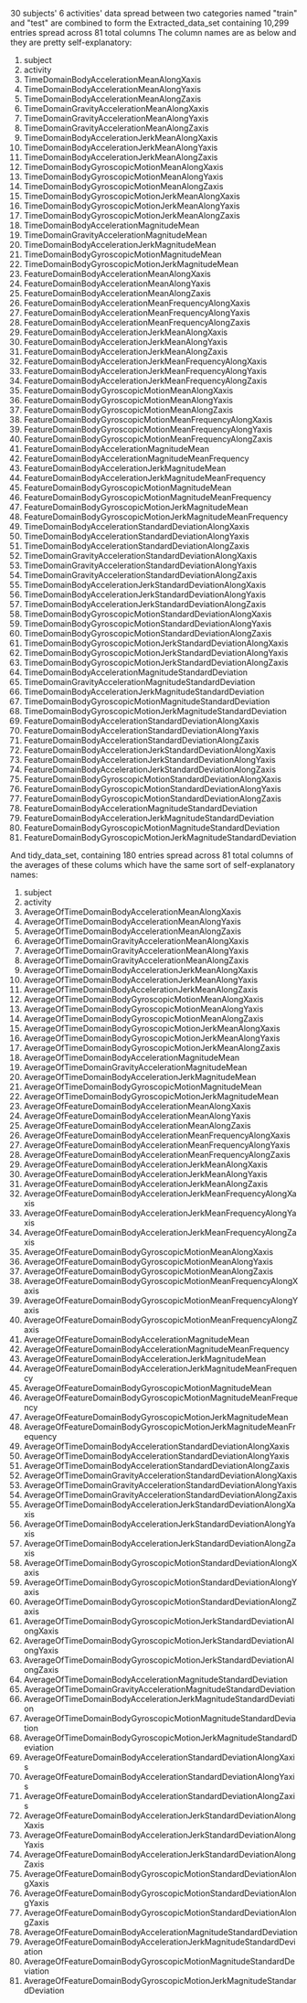 30 subjects' 6 activities' data spread between two categories named "train" and "test" are combined to form the Extracted_data_set containing  10,299 entries spread across 81 total columns 
The column names are as below and they are pretty self-explanatory:
1. subject
2. activity
3. TimeDomainBodyAccelerationMeanAlongXaxis
4. TimeDomainBodyAccelerationMeanAlongYaxis
5. TimeDomainBodyAccelerationMeanAlongZaxis
6. TimeDomainGravityAccelerationMeanAlongXaxis
7. TimeDomainGravityAccelerationMeanAlongYaxis
8. TimeDomainGravityAccelerationMeanAlongZaxis
9. TimeDomainBodyAccelerationJerkMeanAlongXaxis
10. TimeDomainBodyAccelerationJerkMeanAlongYaxis
11. TimeDomainBodyAccelerationJerkMeanAlongZaxis
12. TimeDomainBodyGyroscopicMotionMeanAlongXaxis
13. TimeDomainBodyGyroscopicMotionMeanAlongYaxis
14. TimeDomainBodyGyroscopicMotionMeanAlongZaxis
15. TimeDomainBodyGyroscopicMotionJerkMeanAlongXaxis
16. TimeDomainBodyGyroscopicMotionJerkMeanAlongYaxis
17. TimeDomainBodyGyroscopicMotionJerkMeanAlongZaxis
18. TimeDomainBodyAccelerationMagnitudeMean
19. TimeDomainGravityAccelerationMagnitudeMean
20. TimeDomainBodyAccelerationJerkMagnitudeMean
21. TimeDomainBodyGyroscopicMotionMagnitudeMean
22. TimeDomainBodyGyroscopicMotionJerkMagnitudeMean
23. FeatureDomainBodyAccelerationMeanAlongXaxis
24. FeatureDomainBodyAccelerationMeanAlongYaxis
25. FeatureDomainBodyAccelerationMeanAlongZaxis
26. FeatureDomainBodyAccelerationMeanFrequencyAlongXaxis
27. FeatureDomainBodyAccelerationMeanFrequencyAlongYaxis
28. FeatureDomainBodyAccelerationMeanFrequencyAlongZaxis
29. FeatureDomainBodyAccelerationJerkMeanAlongXaxis
30. FeatureDomainBodyAccelerationJerkMeanAlongYaxis
31. FeatureDomainBodyAccelerationJerkMeanAlongZaxis
32. FeatureDomainBodyAccelerationJerkMeanFrequencyAlongXaxis
33. FeatureDomainBodyAccelerationJerkMeanFrequencyAlongYaxis
34. FeatureDomainBodyAccelerationJerkMeanFrequencyAlongZaxis
35. FeatureDomainBodyGyroscopicMotionMeanAlongXaxis
36. FeatureDomainBodyGyroscopicMotionMeanAlongYaxis
37. FeatureDomainBodyGyroscopicMotionMeanAlongZaxis
38. FeatureDomainBodyGyroscopicMotionMeanFrequencyAlongXaxis
39. FeatureDomainBodyGyroscopicMotionMeanFrequencyAlongYaxis
40. FeatureDomainBodyGyroscopicMotionMeanFrequencyAlongZaxis
41. FeatureDomainBodyAccelerationMagnitudeMean
42. FeatureDomainBodyAccelerationMagnitudeMeanFrequency
43. FeatureDomainBodyAccelerationJerkMagnitudeMean
44. FeatureDomainBodyAccelerationJerkMagnitudeMeanFrequency
45. FeatureDomainBodyGyroscopicMotionMagnitudeMean
46. FeatureDomainBodyGyroscopicMotionMagnitudeMeanFrequency
47. FeatureDomainBodyGyroscopicMotionJerkMagnitudeMean
48. FeatureDomainBodyGyroscopicMotionJerkMagnitudeMeanFrequency
49. TimeDomainBodyAccelerationStandardDeviationAlongXaxis
50. TimeDomainBodyAccelerationStandardDeviationAlongYaxis
51. TimeDomainBodyAccelerationStandardDeviationAlongZaxis
52. TimeDomainGravityAccelerationStandardDeviationAlongXaxis
53. TimeDomainGravityAccelerationStandardDeviationAlongYaxis
54. TimeDomainGravityAccelerationStandardDeviationAlongZaxis
55. TimeDomainBodyAccelerationJerkStandardDeviationAlongXaxis
56. TimeDomainBodyAccelerationJerkStandardDeviationAlongYaxis
57. TimeDomainBodyAccelerationJerkStandardDeviationAlongZaxis
58. TimeDomainBodyGyroscopicMotionStandardDeviationAlongXaxis
59. TimeDomainBodyGyroscopicMotionStandardDeviationAlongYaxis
60. TimeDomainBodyGyroscopicMotionStandardDeviationAlongZaxis
61. TimeDomainBodyGyroscopicMotionJerkStandardDeviationAlongXaxis
62. TimeDomainBodyGyroscopicMotionJerkStandardDeviationAlongYaxis
63. TimeDomainBodyGyroscopicMotionJerkStandardDeviationAlongZaxis
64. TimeDomainBodyAccelerationMagnitudeStandardDeviation
65. TimeDomainGravityAccelerationMagnitudeStandardDeviation
66. TimeDomainBodyAccelerationJerkMagnitudeStandardDeviation
67. TimeDomainBodyGyroscopicMotionMagnitudeStandardDeviation
68. TimeDomainBodyGyroscopicMotionJerkMagnitudeStandardDeviation
69. FeatureDomainBodyAccelerationStandardDeviationAlongXaxis
70. FeatureDomainBodyAccelerationStandardDeviationAlongYaxis
71. FeatureDomainBodyAccelerationStandardDeviationAlongZaxis
72. FeatureDomainBodyAccelerationJerkStandardDeviationAlongXaxis
73. FeatureDomainBodyAccelerationJerkStandardDeviationAlongYaxis
74. FeatureDomainBodyAccelerationJerkStandardDeviationAlongZaxis
75. FeatureDomainBodyGyroscopicMotionStandardDeviationAlongXaxis
76. FeatureDomainBodyGyroscopicMotionStandardDeviationAlongYaxis
77. FeatureDomainBodyGyroscopicMotionStandardDeviationAlongZaxis
78. FeatureDomainBodyAccelerationMagnitudeStandardDeviation
79. FeatureDomainBodyAccelerationJerkMagnitudeStandardDeviation
80. FeatureDomainBodyGyroscopicMotionMagnitudeStandardDeviation
81. FeatureDomainBodyGyroscopicMotionJerkMagnitudeStandardDeviation



And tidy_data_set, containing 180 entries spread across 81 total columns of the averages of these colums which have the same sort of self-explanatory names:

1. subject
2. activity
3. AverageOfTimeDomainBodyAccelerationMeanAlongXaxis
4. AverageOfTimeDomainBodyAccelerationMeanAlongYaxis
5. AverageOfTimeDomainBodyAccelerationMeanAlongZaxis
6. AverageOfTimeDomainGravityAccelerationMeanAlongXaxis
7. AverageOfTimeDomainGravityAccelerationMeanAlongYaxis
8. AverageOfTimeDomainGravityAccelerationMeanAlongZaxis
9. AverageOfTimeDomainBodyAccelerationJerkMeanAlongXaxis
10. AverageOfTimeDomainBodyAccelerationJerkMeanAlongYaxis
11. AverageOfTimeDomainBodyAccelerationJerkMeanAlongZaxis
12. AverageOfTimeDomainBodyGyroscopicMotionMeanAlongXaxis
13. AverageOfTimeDomainBodyGyroscopicMotionMeanAlongYaxis
14. AverageOfTimeDomainBodyGyroscopicMotionMeanAlongZaxis
15. AverageOfTimeDomainBodyGyroscopicMotionJerkMeanAlongXaxis
16. AverageOfTimeDomainBodyGyroscopicMotionJerkMeanAlongYaxis
17. AverageOfTimeDomainBodyGyroscopicMotionJerkMeanAlongZaxis
18. AverageOfTimeDomainBodyAccelerationMagnitudeMean
19. AverageOfTimeDomainGravityAccelerationMagnitudeMean
20. AverageOfTimeDomainBodyAccelerationJerkMagnitudeMean
21. AverageOfTimeDomainBodyGyroscopicMotionMagnitudeMean
22. AverageOfTimeDomainBodyGyroscopicMotionJerkMagnitudeMean
23. AverageOfFeatureDomainBodyAccelerationMeanAlongXaxis
24. AverageOfFeatureDomainBodyAccelerationMeanAlongYaxis
25. AverageOfFeatureDomainBodyAccelerationMeanAlongZaxis
26. AverageOfFeatureDomainBodyAccelerationMeanFrequencyAlongXaxis
27. AverageOfFeatureDomainBodyAccelerationMeanFrequencyAlongYaxis
28. AverageOfFeatureDomainBodyAccelerationMeanFrequencyAlongZaxis
29. AverageOfFeatureDomainBodyAccelerationJerkMeanAlongXaxis
30. AverageOfFeatureDomainBodyAccelerationJerkMeanAlongYaxis
31. AverageOfFeatureDomainBodyAccelerationJerkMeanAlongZaxis
32. AverageOfFeatureDomainBodyAccelerationJerkMeanFrequencyAlongXaxis
33. AverageOfFeatureDomainBodyAccelerationJerkMeanFrequencyAlongYaxis
34. AverageOfFeatureDomainBodyAccelerationJerkMeanFrequencyAlongZaxis
35. AverageOfFeatureDomainBodyGyroscopicMotionMeanAlongXaxis
36. AverageOfFeatureDomainBodyGyroscopicMotionMeanAlongYaxis
37. AverageOfFeatureDomainBodyGyroscopicMotionMeanAlongZaxis
38. AverageOfFeatureDomainBodyGyroscopicMotionMeanFrequencyAlongXaxis
39. AverageOfFeatureDomainBodyGyroscopicMotionMeanFrequencyAlongYaxis
40. AverageOfFeatureDomainBodyGyroscopicMotionMeanFrequencyAlongZaxis
41. AverageOfFeatureDomainBodyAccelerationMagnitudeMean
42. AverageOfFeatureDomainBodyAccelerationMagnitudeMeanFrequency
43. AverageOfFeatureDomainBodyAccelerationJerkMagnitudeMean
44. AverageOfFeatureDomainBodyAccelerationJerkMagnitudeMeanFrequency
45. AverageOfFeatureDomainBodyGyroscopicMotionMagnitudeMean
46. AverageOfFeatureDomainBodyGyroscopicMotionMagnitudeMeanFrequency
47. AverageOfFeatureDomainBodyGyroscopicMotionJerkMagnitudeMean
48. AverageOfFeatureDomainBodyGyroscopicMotionJerkMagnitudeMeanFrequency
49. AverageOfTimeDomainBodyAccelerationStandardDeviationAlongXaxis
50. AverageOfTimeDomainBodyAccelerationStandardDeviationAlongYaxis
51. AverageOfTimeDomainBodyAccelerationStandardDeviationAlongZaxis
52. AverageOfTimeDomainGravityAccelerationStandardDeviationAlongXaxis
53. AverageOfTimeDomainGravityAccelerationStandardDeviationAlongYaxis
54. AverageOfTimeDomainGravityAccelerationStandardDeviationAlongZaxis
55. AverageOfTimeDomainBodyAccelerationJerkStandardDeviationAlongXaxis
56. AverageOfTimeDomainBodyAccelerationJerkStandardDeviationAlongYaxis
57. AverageOfTimeDomainBodyAccelerationJerkStandardDeviationAlongZaxis
58. AverageOfTimeDomainBodyGyroscopicMotionStandardDeviationAlongXaxis
59. AverageOfTimeDomainBodyGyroscopicMotionStandardDeviationAlongYaxis
60. AverageOfTimeDomainBodyGyroscopicMotionStandardDeviationAlongZaxis
61. AverageOfTimeDomainBodyGyroscopicMotionJerkStandardDeviationAlongXaxis
62. AverageOfTimeDomainBodyGyroscopicMotionJerkStandardDeviationAlongYaxis
63. AverageOfTimeDomainBodyGyroscopicMotionJerkStandardDeviationAlongZaxis
64. AverageOfTimeDomainBodyAccelerationMagnitudeStandardDeviation
65. AverageOfTimeDomainGravityAccelerationMagnitudeStandardDeviation
66. AverageOfTimeDomainBodyAccelerationJerkMagnitudeStandardDeviation
67. AverageOfTimeDomainBodyGyroscopicMotionMagnitudeStandardDeviation
68. AverageOfTimeDomainBodyGyroscopicMotionJerkMagnitudeStandardDeviation
69. AverageOfFeatureDomainBodyAccelerationStandardDeviationAlongXaxis
70. AverageOfFeatureDomainBodyAccelerationStandardDeviationAlongYaxis
71. AverageOfFeatureDomainBodyAccelerationStandardDeviationAlongZaxis
72. AverageOfFeatureDomainBodyAccelerationJerkStandardDeviationAlongXaxis
73. AverageOfFeatureDomainBodyAccelerationJerkStandardDeviationAlongYaxis
74. AverageOfFeatureDomainBodyAccelerationJerkStandardDeviationAlongZaxis
75. AverageOfFeatureDomainBodyGyroscopicMotionStandardDeviationAlongXaxis
76. AverageOfFeatureDomainBodyGyroscopicMotionStandardDeviationAlongYaxis
77. AverageOfFeatureDomainBodyGyroscopicMotionStandardDeviationAlongZaxis
78. AverageOfFeatureDomainBodyAccelerationMagnitudeStandardDeviation
79. AverageOfFeatureDomainBodyAccelerationJerkMagnitudeStandardDeviation
80. AverageOfFeatureDomainBodyGyroscopicMotionMagnitudeStandardDeviation
81. AverageOfFeatureDomainBodyGyroscopicMotionJerkMagnitudeStandardDeviation